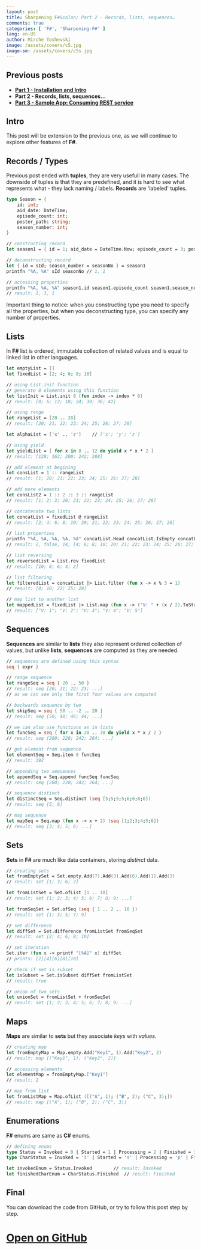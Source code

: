 ```yaml
---
layout: post
title: Sharpening F#&colon; Part 2 - Records, lists, sequences…
comments: true
categories: [ 'F#', 'Sharpening-F#' ]
lang: en-US
author: Mirche Toshevski
image: /assets/covers/c5.jpg
image-sm: /assets/covers/c5s.jpg
---
```


## Previous posts
* [**Part 1 - Installation and Intro**](http://mirchetoshevski.net/blog/2017/12/17/sharpening-fsharp-part1/)
* **Part 2 - Records, lists, sequences…**
* [**Part 3 - Sample App: Consuming REST service**](http://mirchetoshevski.net/blog/2017/12/24/sharpening-fsharp-part3/)

## Intro 
This post will be extension to the previous one, as we will continue to explore other features of **F#**.

## Records / Types
Previous post ended with **tuples**, they are very usefull in many cases. The downside of tuples is that they are predefined, and it is hard to see what represents what - they lack naming / labels. **Records** are 'labeled' tuples.
```fsharp
type Season = {
    id: int;
    aid_date: DateTime;
    episode_count: int;
    poster_path: string;
    season_number: int;
}

// constructing record
let season1 = { id = 1; aid_date = DateTime.Now; episode_count = 3; poster_path = "some/url"; season_number = 1 }

// deconstructing record
let { id = sId; season_number = seasonNo } = season1
printfn "%A, %A" sId seasonNo // 1, 1

// accessing properties
printfn "%A, %A, %A" season1.id season1.episode_count season1.season_number
// result: 1, 3, 1
```
Important thing to notice: when you constructing type you need to specify all the properties, but when you deconstructing type, you can specify any number of properties.

## Lists
In **F#** list is ordered, immutable collection of related values and is equal to linked list in other languages.
```fsharp
let emptyList = []
let fixedList = [2; 4; 6; 8; 10]

// using List.init function
// generate 8 elements using this function
let listInit = List.init 8 (fun index -> index * 6)
// result: [0; 6; 12; 18; 24; 30; 36; 42]

// using range
let rangeList = [20 .. 28]
// result: [20; 21; 22; 23; 24; 25; 26; 27; 28]

let alphaList = ['x' .. 'z']	// ['x'; 'y'; 'z']

// using yield
let yieldList = [ for x in 8 .. 12 do yield x * x * 2 ]
// result: [128; 162; 200; 242; 288]

// add element at begining 
let consList = 1 :: rangeList
// result: [1; 20; 21; 22; 23; 24; 25; 26; 27; 28]

// add more elements
let consList2 = 1 :: 2 :: 3 :: rangeList
// result: [1; 2; 3; 20; 21; 22; 23; 24; 25; 26; 27; 28]

// concatenate two lists
let concatList = fixedList @ rangeList
// result: [2; 4; 6; 8; 10; 20; 21; 22; 23; 24; 25; 26; 27; 28]

// list properties
printfn "%A, %A, %A, %A, %A" concatList.Head concatList.IsEmpty concatList.Length concatList.Tail (concatList.Item 3)
// result: 2, false, 14, [4; 6; 8; 10; 20; 21; 22; 23; 24; 25; 26; 27; 28], 8

// list reversing
let reversedList = List.rev fixedList
// result: [10; 8; 6; 4; 2]

// list filtering
let filteredList = concatList |> List.filter (fun x -> x % 3 = 1)
// result: [4; 10; 22; 25; 28]

// map list to another list
let mappedList = fixedList |> List.map (fun x -> ("V: " + (x / 2).ToString()))
// result: ["V: 1"; "V: 2"; "V: 3"; "V: 4"; "V: 5"]
```

## Sequences
**Sequences** are similar to **lists** they also represent ordered collection of values, but unlike **lists**, **sequences** are computed as they are needed.
```fsharp
// sequences are defined using this syntax
seq { expr }

// range sequence
let rangeSeq = seq { 20 .. 50 }
// result: seq [20; 21; 22; 23; ...]
// as we can see only the first four values are computed

// backwards sequence by two
let skipSeq = seq { 50 .. -2 .. 20 }
// result: seq [50; 48; 46; 44; ...]

// we can also use functions as in lists
let funcSeq = seq { for x in 20 .. 30 do yield x * x / 2 }
// result: seq [200; 220; 242; 264; ...]

// get element from sequence
let elementSeq = Seq.item 8 funcSeq
// result: 392

// appending two sequences
let appendSeq = Seq.append funcSeq funcSeq
// result: seq [200; 220; 242; 264; ...]

// sequence distinct
let distinctSeq = Seq.distinct (seq [5;5;5;5;6;6;6;6])
// result: seq [5; 6]

// map sequence
let mapSeq = Seq.map (fun x -> x + 2) (seq [1;2;3;4;5;6])
// result: seq [3; 4; 5; 6; ...]
```

## Sets
**Sets** in **F#** are much like data containers, storing *distinct* data.
```fsharp
// creating sets
let fromEmptySet = Set.empty.Add(7).Add(3).Add(6).Add(1).Add(3)
// result: set [1; 3; 6; 7]

let fromListSet = Set.ofList [1 .. 10]
// result: set [1; 2; 3; 4; 5; 6; 7; 8; 9; ...]

let fromSeqSet = Set.ofSeq (seq { 1 .. 2 .. 10 })
// result: set [1; 3; 5; 7; 9]

// set difference
let diffSet = Set.difference fromListSet fromSeqSet
// result: set [2; 4; 6; 8; 10]

// set iteration
Set.iter (fun x -> printf "[%A]" x) diffSet
// prints: [2][4][6][8][10]

// check if set is subset
let isSubset = Set.isSubset diffSet fromListSet
// result: true

// union of two sets
let unionSet = fromListSet + fromSeqSet
// result: set [1; 2; 3; 4; 5; 6; 7; 8; 9; ...]
```

## Maps
**Maps** are similar to **sets** but they associate *keys* with *values*.
```fsharp
// creating map
let fromEmptyMap = Map.empty.Add("Key1", 1).Add("Key2", 2)
// result: map [("Key1", 1); ("Key2", 2)]

// accessing elements
let elementMap = fromEmptyMap.["Key1"]
// result: 1

// map from list
let fromListMap = Map.ofList ([("A", 1); ("B", 2); ("C", 3);])
// result: map [("A", 1); ("B", 2); ("C", 3)]
```

## Enumerations
**F#** enums are same as **C#** enums.
```fsharp
// defining enums
type Status = Invoked = 0 | Started = 1 | Processing = 2 | Finished = 3
type CharStatus = Invoked = 'i' | Started = 's' | Processing = 'p' | Finished = 'f'

let invokedEnum = Status.Invoked		// result: Invoked
let finishedCharEnum = CharStatus.Finished	// result: Finished
```

## Final
You can download the code from GitHub, or try to follow this post step by step.

# [Open on GitHub](https://github.com/neemesis/SharpeningFSharp/tree/master/Part2)